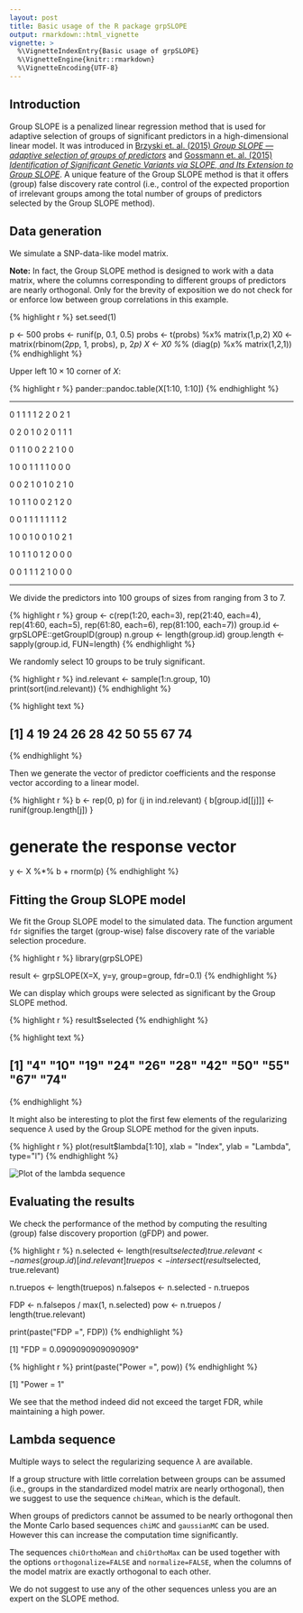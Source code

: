```yaml
---
layout: post
title: Basic usage of the R package grpSLOPE
output: rmarkdown::html_vignette
vignette: >
  %\VignetteIndexEntry{Basic usage of grpSLOPE}
  %\VignetteEngine{knitr::rmarkdown}
  %\VignetteEncoding{UTF-8}
---
```


## Introduction

Group SLOPE is a penalized linear regression method that is used for adaptive selection of groups of significant predictors in a high-dimensional linear model. It was introduced in [Brzyski et. al. (2015) *Group SLOPE &mdash; adaptive selection of groups of predictors*](http://arxiv.org/abs/1511.09078) and [Gossmann et. al. (2015) *Identification of Significant Genetic Variants via SLOPE, and Its Extension to Group SLOPE*](http://dx.doi.org/10.1145/2808719.2808743).
A unique feature of the Group SLOPE method is that it offers (group) false discovery rate control (i.e., control of the expected proportion of irrelevant groups among the total number of groups of predictors selected by the Group SLOPE method).

## Data generation

We simulate a SNP-data-like model matrix. 

**Note:** In fact, the Group SLOPE method is designed to work with a data matrix, where the columns corresponding to different groups of predictors are nearly orthogonal. Only for the brevity of exposition we do not check for or enforce low between group correlations in this example.


{% highlight r %}
set.seed(1)

p     <- 500
probs <- runif(p, 0.1, 0.5)
probs <- t(probs) %x% matrix(1,p,2)
X0    <- matrix(rbinom(2*p*p, 1, probs), p, 2*p)
X     <- X0 %*% (diag(p) %x% matrix(1,2,1))
{% endhighlight %}

Upper left $10 \times 10$ corner of $X$:


{% highlight r %}
pander::pandoc.table(X[1:10, 1:10])
{% endhighlight %}


- - - - - - - - - -
0 1 1 1 1 2 2 0 2 1

0 2 0 1 0 2 0 1 1 1

0 1 1 0 0 2 2 1 0 0

1 0 0 1 1 1 1 0 0 0

0 0 2 1 0 1 0 2 1 0

1 0 1 1 0 0 2 1 2 0

0 0 1 1 1 1 1 1 1 2

1 0 0 1 0 0 1 0 2 1

1 0 1 1 0 1 2 0 0 0

0 0 1 1 1 2 1 0 0 0
- - - - - - - - - -

We divide the predictors into 100 groups of sizes from ranging from 3 to 7.


{% highlight r %}
group <- c(rep(1:20, each=3),
           rep(21:40, each=4),
           rep(41:60, each=5),
           rep(61:80, each=6),
           rep(81:100, each=7))
group.id <- grpSLOPE::getGroupID(group)
n.group <- length(group.id)
group.length <- sapply(group.id, FUN=length)
{% endhighlight %}

We randomly select 10 groups to be truly significant.


{% highlight r %}
ind.relevant <- sample(1:n.group, 10)
print(sort(ind.relevant))
{% endhighlight %}



{% highlight text %}
##  [1]  4 19 24 26 28 42 50 55 67 74
{% endhighlight %}

Then we generate the vector of predictor coefficients and the response vector according to a linear model.


{% highlight r %}
b <- rep(0, p)
for (j in ind.relevant) {
  b[group.id[[j]]] <- runif(group.length[j])
}

# generate the response vector
y <- X %*% b + rnorm(p)
{% endhighlight %}

## Fitting the Group SLOPE model

We fit the Group SLOPE model to the simulated data. The function argument `fdr` signifies the target (group-wise) false discovery rate of the variable selection procedure.


{% highlight r %}
library(grpSLOPE)

result <- grpSLOPE(X=X, y=y, group=group, fdr=0.1)
{% endhighlight %}

We can display which groups were selected as significant by the Group SLOPE method.


{% highlight r %}
result$selected
{% endhighlight %}



{% highlight text %}
##  [1] "4"  "10" "19" "24" "26" "28" "42" "50" "55" "67" "74"
{% endhighlight %}

It might also be interesting to plot the first few elements of the regularizing sequence $\lambda$ used by the Group SLOPE method for the given inputs.


{% highlight r %}
plot(result$lambda[1:10], xlab = "Index", ylab = "Lambda", type="l")
{% endhighlight %}

![Plot of the lambda sequence](/grpSLOPE/img/2016-2-12-basic-usage/unnamed-chunk-8-1.png)


## Evaluating the results

We check the performance of the method by computing the resulting (group) false discovery proportion (gFDP) and power.


{% highlight r %}
n.selected    <- length(result$selected)
true.relevant <- names(group.id)[ind.relevant]
truepos       <- intersect(result$selected, true.relevant)

n.truepos  <- length(truepos)
n.falsepos <- n.selected - n.truepos

FDP <- n.falsepos / max(1, n.selected)
pow <- n.truepos / length(true.relevant)

print(paste("FDP =", FDP))
{% endhighlight %}

[1] "FDP = 0.0909090909090909"


{% highlight r %}
print(paste("Power =", pow))
{% endhighlight %}

[1] "Power = 1"

We see that the method indeed did not exceed the target FDR, while maintaining a high power.

## Lambda sequence

Multiple ways to select the regularizing sequence $\lambda$ are available.

If a group structure with little correlation between groups can be assumed (i.e., groups in the standardized model matrix are nearly orthogonal), then we suggest to use the sequence `chiMean`, which is the default.

When groups of predictors cannot be assumed to be nearly orthogonal then the Monte Carlo based sequences `chiMC` and `gaussianMC` can be used. However this can increase the computation time significantly.

The sequences `chiOrthoMean` and `chiOrthoMax` can be used together with the options `orthogonalize=FALSE` and `normalize=FALSE`, when the columns of the model matrix are exactly orthogonal to each other.

We do not suggest to use any of the other sequences unless you are an expert on the SLOPE method.
